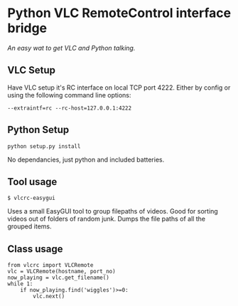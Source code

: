 # Python VLC RemoteControl interface bridge
_An easy wat to get VLC and Python talking._

## VLC Setup
Have VLC setup it's RC interface on local TCP port 4222. Either by config or using the following command line options:

    --extraintf=rc --rc-host=127.0.0.1:4222

## Python Setup

    python setup.py install
No dependancies, just python and included batteries.

## Tool usage
  
    $ vlcrc-easygui
Uses a small EasyGUI tool to group filepaths of videos. Good for sorting videos out of folders of random junk. Dumps the file paths of all the grouped items.  
  
## Class usage

    from vlcrc import VLCRemote
    vlc = VLCRemote(hostname, port_no)
    now_playing = vlc.get_filename()
    while 1:
        if now_playing.find('wiggles')>=0:
            vlc.next()
